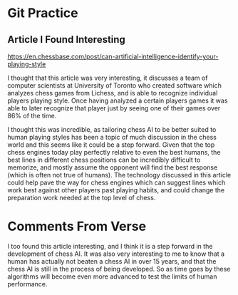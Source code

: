 # Git Practice
## Article I Found Interesting

https://en.chessbase.com/post/can-artificial-intelligence-identify-your-playing-style

I thought that this article was very interesting, it discusses a team of computer scientists at University of Toronto who created software which analyzes chess games from Lichess, and is able to recognize individual players playing style. Once having analyzed a certain players games it was able to later recognize that player just by seeing one of their games over 86% of the time.

I thought this was incredible, as tailoring chess AI to be better suited to human playing styles has been a topic of much discussion in the chess world and this seems like it could be a step forward. Given that the top chess engines today play perfectly relative to even the best humans, the best lines in different chess positions can be incredibly difficult to memorize, and mostly assume the opponent will find the best response (which is often not true of humans). The technology discussed in this article could help pave the way for chess engines which can suggest lines which work best against other players past playing habits, and could change the preparation work needed at the top level of chess.

# Comments From Verse

I too found this article interesting, and I think it is a step forward in the development of chess AI. It was also very interesting to me to know that a human has actually not beaten a chess AI in over 15 years, and that the chess AI is still in the process of being developed. So as time goes by these algorithms will become even more advanced to test the limits of human performance.